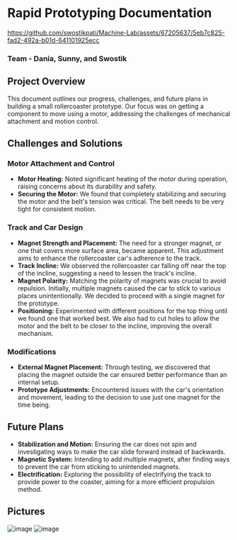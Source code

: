 # Rapid Prototyping Documentation

https://github.com/swostikpati/Machine-Lab/assets/67205637/5eb7c825-fad2-492a-b01d-641101925ecc

### Team - Dania, Sunny, and Swostik
## Project Overview

This document outlines our progress, challenges, and future plans in building a small rollercoaster prototype. Our focus was on getting a component to move using a motor, addressing the challenges of mechanical attachment and motion control.

## Challenges and Solutions

### Motor Attachment and Control

- **Motor Heating:** Noted significant heating of the motor during operation, raising concerns about its durability and safety.
- **Securing the Motor:** We found that completely stabilizing and securing the motor and the belt's tension was critical. The belt needs to be very tight for consistent motion.

### Track and Car Design

- **Magnet Strength and Placement:** The need for a stronger magnet, or one that covers more surface area, became apparent. This adjustment aims to enhance the rollercoaster car's adherence to the track.
- **Track Incline:** We observed the rollercoaster car falling off near the top of the incline, suggesting a need to lessen the track's incline.
- **Magnet Polarity:** Matching the polarity of magnets was crucial to avoid repulsion. Initially, multiple magnets caused the car to stick to various places unintentionally. We decided to proceed with a single magnet for the prototype.
- **Positioning:** Experimented with different positions for the top thing until we found one that worked best. We also had to cut holes to allow the motor and the belt to be closer to the incline, improving the overall mechanism.

### Modifications

- **External Magnet Placement:** Through testing, we discovered that placing the magnet outside the car ensured better performance than an internal setup.
- **Prototype Adjustments:** Encountered issues with the car's orientation and movement, leading to the decision to use just one magnet for the time being.

## Future Plans

- **Stabilization and Motion:** Ensuring the car does not spin and investigating ways to make the car slide forward instead of backwards.
- **Magnetic System:** Intending to add multiple magnets, after finding ways to prevent the car from sticking to unintended magnets.
- **Electrification:** Exploring the possibility of electrifying the track to provide power to the coaster, aiming for a more efficient propulsion method.

## Pictures
![image](https://github.com/swostikpati/Machine-Lab/assets/67205637/d8e15e0e-641c-40d0-9c79-3c7e8ce87c3b)
![image](https://github.com/swostikpati/Machine-Lab/assets/67205637/c03a0c63-1eab-4793-83db-d9db660ac2b9)

